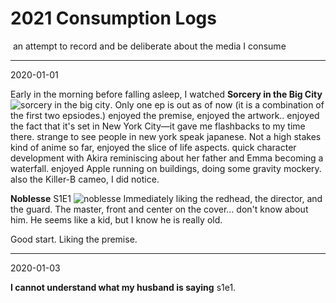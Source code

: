 # 2021 Consumption Logs

​	an attempt to record and be deliberate about the media I consume

---

2020-01-01

Early in the morning before falling asleep, I watched **Sorcery in the Big City** ![sorcery in the big city](https://www.anime-planet.com/images/anime/covers/sorcery-in-the-big-city-9373.jpg?t=1512127747). Only one ep is out as of now (it is a combination of the first two epsiodes.) enjoyed the premise, enjoyed the artwork.. enjoyed the fact that it's set in New York City&mdash;it gave me flashbacks to my time there. strange to see people in new york speak japanese.  Not a high stakes kind of anime so far, enjoyed the slice of life aspects. quick character development with Akira reminiscing about her father and Emma becoming a waterfall. enjoyed Apple running on buildings, doing some gravity mockery. also the Killer-B cameo, I did notice.

**Noblesse** S1E1 ![noblesse](https://external-content.duckduckgo.com/iu/?u=https%3A%2F%2Fimage.tmdb.org%2Ft%2Fp%2Fw300%2FtnIfTMaig2FmsOSL5wEH3rYofJN.jpg&f=1&nofb=1) Immediately liking the redhead, the director, and the guard. The master, front and center on the cover... don't know about him. He seems like a kid, but I know he is really old.

Good start. Liking the premise.

---

2020-01-03

**I cannot understand what my husband is saying** s1e1.

